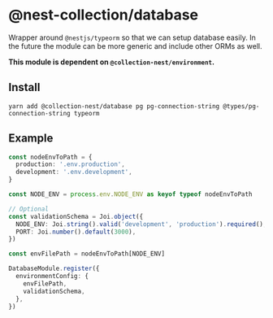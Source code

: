 # @nest-collection/database

Wrapper around `@nestjs/typeorm` so that we can setup database easily. In the future the module can be more generic and
include other ORMs as well.

**This module is dependent on `@collection-nest/environment`.**

## Install

```
yarn add @collection-nest/database pg pg-connection-string @types/pg-connection-string typeorm
```

## Example

```typescript
const nodeEnvToPath = {
  production: '.env.production',
  development: '.env.development',
}

const NODE_ENV = process.env.NODE_ENV as keyof typeof nodeEnvToPath

// Optional
const validationSchema = Joi.object({
  NODE_ENV: Joi.string().valid('development', 'production').required(),
  PORT: Joi.number().default(3000),
})

const envFilePath = nodeEnvToPath[NODE_ENV]

DatabaseModule.register({
  environmentConfig: {
    envFilePath,
    validationSchema,
  },
})
```
